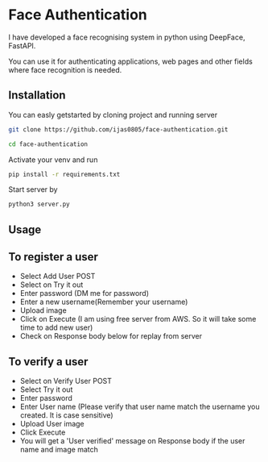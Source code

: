 # Face Authentication
I have developed a face recognising system in python using DeepFace, FastAPI. 

You can use it for authenticating applications, web pages and other fields where face recognition is needed.

## Installation

You can easly getstarted by cloning project and running server

```bash
git clone https://github.com/ijas0805/face-authentication.git
```
```bash
cd face-authentication
```
Activate your venv and run 
```bash
pip install -r requirements.txt
```
Start server by 
```bash
python3 server.py
```

## Usage 

## To register a user
- Select Add User POST
- Select on Try it out
- Enter password (DM me for password)
- Enter a new username(Remember your username)
- Upload image
- Click on Execute (I am using free server from AWS. So it will take some time to add new user)
- Check on Response body below for replay from server
## To verify a user
- Select on Verify User POST
- Select Try it out
- Enter password
- Enter User name (Please verify that user name match the username you created. It is case sensitive)
- Upload User image
- Click Execute
- You will get a 'User verified' message on Response body if the user name and image match